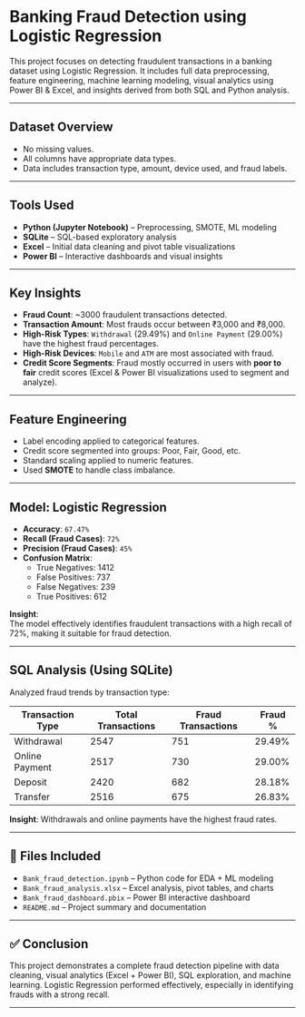# Banking Fraud Detection using Logistic Regression

This project focuses on detecting fraudulent transactions in a banking dataset using Logistic Regression.
It includes full data preprocessing, feature engineering, machine learning modeling, visual analytics using Power BI & Excel, and insights derived from both SQL and Python analysis.

---

## Dataset Overview

- No missing values.
- All columns have appropriate data types.
- Data includes transaction type, amount, device used, and fraud labels.

---

## Tools Used

- **Python (Jupyter Notebook)** – Preprocessing, SMOTE, ML modeling
- **SQLite** – SQL-based exploratory analysis
- **Excel** – Initial data cleaning and pivot table visualizations
- **Power BI** – Interactive dashboards and visual insights

---

## Key Insights

- **Fraud Count**: ~3000 fraudulent transactions detected.
- **Transaction Amount**: Most frauds occur between ₹3,000 and ₹8,000.
- **High-Risk Types**: `Withdrawal` (29.49%) and `Online Payment` (29.00%) have the highest fraud percentages.
- **High-Risk Devices**: `Mobile` and `ATM` are most associated with fraud.
- **Credit Score Segments**: Fraud mostly occurred in users with **poor to fair** credit scores (Excel & Power BI visualizations used to segment and analyze).

---

## Feature Engineering

- Label encoding applied to categorical features.
- Credit score segmented into groups: Poor, Fair, Good, etc.
- Standard scaling applied to numeric features.
- Used **SMOTE** to handle class imbalance.

---

## Model: Logistic Regression

- **Accuracy**: `67.47%`
- **Recall (Fraud Cases)**: `72%` 
- **Precision (Fraud Cases)**: `45%`
- **Confusion Matrix**:
  - True Negatives: 1412
  - False Positives: 737
  - False Negatives: 239
  - True Positives: 612

**Insight**:  
The model effectively identifies fraudulent transactions with a high recall of 72%, making it suitable for fraud detection.

---

## SQL Analysis (Using SQLite)

Analyzed fraud trends by transaction type:

| Transaction Type | Total Transactions | Fraud Transactions | Fraud % |
|------------------|--------------------|---------------------|---------|
| Withdrawal        | 2547               | 751                 | 29.49%  |
| Online Payment    | 2517               | 730                 | 29.00%  |
| Deposit           | 2420               | 682                 | 28.18%  |
| Transfer          | 2516               | 675                 | 26.83%  |

**Insight**: Withdrawals and online payments have the highest fraud rates.

---

## 📁 Files Included

- `Bank_fraud_detection.ipynb` – Python code for EDA + ML modeling
- `Bank_fraud_analysis.xlsx` – Excel analysis, pivot tables, and charts
- `Bank_fraud_dashboard.pbix` – Power BI interactive dashboard
- `README.md` – Project summary and documentation

---

## ✅ Conclusion

This project demonstrates a complete fraud detection pipeline with data cleaning, visual analytics (Excel + Power BI), SQL exploration, and
machine learning. Logistic Regression performed effectively, especially in identifying frauds with a strong recall.

---

